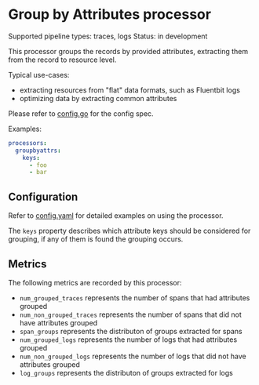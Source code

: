 # Group by Attributes processor

Supported pipeline types: traces, logs
Status: in development

This processor groups the records by provided attributes, extracting them from the 
record to resource level. 

Typical use-cases:

* extracting resources from "flat" data formats, such as Fluentbit logs
* optimizing data by extracting common attributes

Please refer to [config.go](./config.go) for the config spec.

Examples:

```yaml
processors:
  groupbyattrs:
    keys:
      - foo
      - bar
```

## Configuration

Refer to [config.yaml](./testdata/config.yaml) for detailed examples on using the processor.

The `keys` property describes which attribute keys should be considered for grouping, if any of them is found
the grouping occurs.

## Metrics

The following metrics are recorded by this processor:
* `num_grouped_traces` represents the number of spans that had attributes grouped
* `num_non_grouped_traces` represents the number of spans that did not have attributes grouped
* `span_groups` represents the distributon of groups extracted for spans
* `num_grouped_logs` represents the number of logs that had attributes grouped
* `num_non_grouped_logs` represents the number of logs that did not have attributes grouped
* `log_groups` represents the distributon of groups extracted for logs
